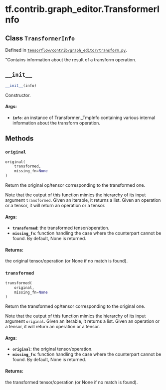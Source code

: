 <div itemscope itemtype="http://developers.google.com/ReferenceObject">
<meta itemprop="name" content="tf.contrib.graph_editor.TransformerInfo" />
<meta itemprop="path" content="Stable" />
<meta itemprop="property" content="__init__"/>
<meta itemprop="property" content="original"/>
<meta itemprop="property" content="transformed"/>
</div>

# tf.contrib.graph_editor.TransformerInfo

## Class `TransformerInfo`





Defined in [`tensorflow/contrib/graph_editor/transform.py`](/code/stable/tensorflow/contrib/graph_editor/transform.py).

"Contains information about the result of a transform operation.

<h2 id="__init__"><code>__init__</code></h2>

``` python
__init__(info)
```

Constructor.

#### Args:

* <b>`info`</b>: an instance of Transformer._TmpInfo containing various internal
    information about the transform operation.



## Methods

<h3 id="original"><code>original</code></h3>

``` python
original(
    transformed,
    missing_fn=None
)
```

Return the original op/tensor corresponding to the transformed one.

Note that the output of this function mimics the hierarchy
of its input argument `transformed`.
Given an iterable, it returns a list. Given an operation or a tensor,
it will return an operation or a tensor.

#### Args:

* <b>`transformed`</b>: the transformed tensor/operation.
* <b>`missing_fn`</b>: function handling the case where the counterpart
    cannot be found. By default, None is returned.

#### Returns:

the original tensor/operation (or None if no match is found).

<h3 id="transformed"><code>transformed</code></h3>

``` python
transformed(
    original,
    missing_fn=None
)
```

Return the transformed op/tensor corresponding to the original one.

Note that the output of this function mimics the hierarchy
of its input argument `original`.
Given an iterable, it returns a list. Given an operation or a tensor,
it will return an operation or a tensor.

#### Args:

* <b>`original`</b>: the original tensor/operation.
* <b>`missing_fn`</b>: function handling the case where the counterpart
    cannot be found. By default, None is returned.

#### Returns:

the transformed tensor/operation (or None if no match is found).



